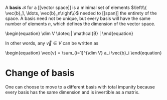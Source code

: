 A **basis** $\mathcal{B}$ for a [[vector space]] is a minimal set of elements $\left\\{ \vec{b}_1, \ldots, \vec{b}_n\right\\}$ needed to [[span]] the entirety of the space. A basis need not be unique, but every basis will have the same number of elements $n$, which defines the dimension of the vector space.

\begin{equation}
\dim V \doteq | \mathcal{B} |
\end{equation}


In other words, any $\vec{v} \in V$ can be written as

\begin{equation}
\vec{v} = \sum_{i=1}^{\dim V} a_i \vec{b}_i
\end{equation}

# Change of basis

One can choose to move to a different basis with total impunity because every basis has the same dimension and is invertible as a matrix. 